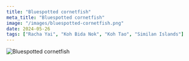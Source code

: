 ```yaml
---
title: "Bluespotted сornetfish"
meta_title: "Bluespotted сornetfish"
image: "/images/bluespotted-сornetfish.png"
date: 2024-05-26
tags: ["Racha Yai", "Koh Bida Nok", "Koh Tao", "Similan Islands"]
---
```



![Bluespotted сornetfish](https://github.com/Muratov-Egor/diversnotes/blob/master/assets/images/bluespotted-сornetfish-2.png?raw=true "Bluespotted сornetfish")
